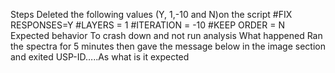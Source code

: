 Steps 	Deleted the following values (Y, 1,-10 and N)on the script 
#FIX RESPONSES=Y
#LAYERS = 1
#ITERATION = -10 
#KEEP ORDER = N
Expected behavior 	To crash down and not run analysis 
What happened 	Ran the spectra for 5 minutes then gave the message below in the image section and exited USP-ID…..As what is it expected 
